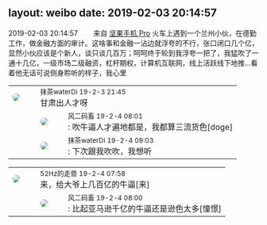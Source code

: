 layout: weibo
date: 2019-02-03 20:14:57
---
<meta name="referrer" content="no-referrer" />

2019-02-03 20:14:57  &nbsp;&nbsp;&nbsp;&nbsp;&nbsp;&nbsp; 来自 <a href="http://app.weibo.com/t/feed/Z4AgP" rel="nofollow">坚果手机 Pro</a>
火车上遇到一个兰州小伙，在德勤工作，做金融方面的审计。这啥事和金融一沾边就浮夸的不行，张口闭口几个亿，显然小伙应该是个新人，谈只谈几百万；呵呵终于轮到我浮夸一把了，我猛吹了一通十几亿，一级市场二级融资，杠杆期权，计算机互联网，线上活跃线下地推…看着他无话可说侧身聆听的样子，我心里 ​​​

<table style="width: 100%;">
  <tr>
    <td style="width: 40px;"><img style="border-radius:50%" src="https://tva4.sinaimg.cn/crop.7.0.735.735.50/69913cd7jw8f7htri4j2qj20ku0kfmxx.jpg?KID=imgbed,tva&Expires=1624464791&ssig=Ee83SXH%2FPr"></td>
    <td colspan="2"><small>抹茶waterDi 19-2-3 21:45</small><br/>甘肃出人才呀</td>
  </tr>
  <tr>
    <td/>
    <td style="width: 40px;"><img style="border-radius:50%" src="https://tva3.sinaimg.cn/crop.0.0.639.639.50/6d2a6003jw8f3idy69w2gj20hs0hrt9g.jpg?KID=imgbed,tva&Expires=1624464791&ssig=bDggJdbuXH"></td>
    <td><small>风二码畜 19-2-4 08:01</small><br/>: 吹牛逼人才遍地都是，我都算三流货色[doge]</td>
  </tr>
  <tr>
    <td/>
    <td style="width: 40px;"><img style="border-radius:50%" src="https://tva4.sinaimg.cn/crop.7.0.735.735.50/69913cd7jw8f7htri4j2qj20ku0kfmxx.jpg?KID=imgbed,tva&Expires=1624464791&ssig=Ee83SXH%2FPr"></td>
    <td><small>抹茶waterDi 19-2-4 09:03</small><br/>: 下次跟我吹吹，我想听</td>
  </tr>
</table>

<table style="width: 100%;">
  <tr>
    <td style="width: 40px;"><img style="border-radius:50%" src="https://tva4.sinaimg.cn/crop.0.0.180.180.50/8beaf773jw1e8qgp5bmzyj2050050aa8.jpg?KID=imgbed,tva&Expires=1624464791&ssig=m7HFnUG6O%2F"></td>
    <td colspan="2"><small>52Hz的走兽 19-2-4 07:58</small><br/>来，给大爷上几百亿的牛逼[来]</td>
  </tr>
  <tr>
    <td/>
    <td style="width: 40px;"><img style="border-radius:50%" src="https://tva3.sinaimg.cn/crop.0.0.639.639.50/6d2a6003jw8f3idy69w2gj20hs0hrt9g.jpg?KID=imgbed,tva&Expires=1624464791&ssig=bDggJdbuXH"></td>
    <td><small>风二码畜 19-2-4 08:00</small><br/>: 比起亚马逊千亿的牛逼还是逊色太多[憧憬]</td>
  </tr>
</table>
